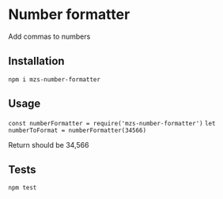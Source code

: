 # Number formatter

Add commas to numbers

## Installation

`npm i mzs-number-formatter`

## Usage

`const numberFormatter = require('mzs-number-formatter')`
`let numberToFormat = numberFormatter(34566)`

Return should be 34,566

## Tests

`npm test`
